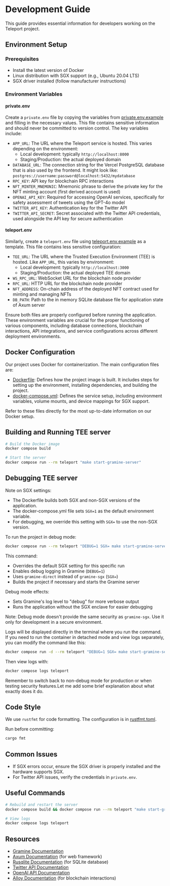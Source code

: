 # Development Guide

This guide provides essential information for developers working on the Teleport project.

## Environment Setup

### Prerequisites

- Install the latest version of Docker
- Linux distribution with SGX support (e.g., Ubuntu 20.04 LTS)
- SGX driver installed (follow manufacturer instructions)

### Environment Variables

#### private.env

Create a `private.env` file by copying the variables from [private.env.example](../private.env.example) and filling in the necessary values. This file contains sensitive information and should never be committed to version control. The key variables include:

- `APP_URL`: The URL where the Teleport service is hosted. This varies depending on the environment:
  - Local development: typically `http://localhost:8000`
  - Staging/Production: the actual deployed domain
- `DATABASE_URL`: The connection string for the Vercel PostgreSQL database that is also used by the frontend. It might look like: `postgres://username:password@localhost:5432/mydatabase`
- `RPC_KEY`: API key for blockchain RPC interactions
- `NFT_MINTER_MNEMONIC`: Mnemonic phrase to derive the private key for the NFT minting account (first derived account is used)
- `OPENAI_API_KEY`: Required for accessing OpenAI services, specifically for safety assessment of tweets using the GPT-4o model
- `TWITTER_API_KEY`: Authentication key for the Twitter API
- `TWITTER_API_SECRET`: Secret associated with the Twitter API credentials, used alongside the API key for secure authentication

#### teleport.env

Similarly, create a `teleport.env` file using [teleport.env.example](../teleport.env.example) as a template. This file contains less sensitive configuration:

- `TEE_URL`: The URL where the Trusted Execution Environment (TEE) is hosted. Like `APP_URL`, this varies by environment:
  - Local development: typically `http://localhost:3000`
  - Staging/Production: the actual deployed TEE domain
- `WS_RPC_URL`: WebSocket URL for the blockchain node provider
- `RPC_URL`: HTTP URL for the blockchain node provider
- `NFT_ADDRESS`: On-chain address of the deployed NFT contract used for minting and managing NFTs
- `DB_PATH`: Path to the in memory SQLite database file for application state of Axum server

Ensure both files are properly configured before running the application. These environment variables are crucial for the proper functioning of various components, including database connections, blockchain interactions, API integrations, and service configurations across different deployment environments.

## Docker Configuration

Our project uses Docker for containerization. The main configuration files are:

- [Dockerfile](/Dockerfile): Defines how the project image is built. It includes steps for setting up the environment, installing dependencies, and building the project.
- [docker-compose.yml](/docker-compose.yml): Defines the service setup, including environment variables, volume mounts, and device mappings for SGX support.

Refer to these files directly for the most up-to-date information on our Docker setup.

## Building and Running TEE server

```bash
# Build the Docker image
docker compose build

# Start the server
docker compose run --rm teleport "make start-gramine-server"
```

## Debugging TEE server

Note on SGX settings:

- The Dockerfile builds both SGX and non-SGX versions of the application.
- The docker-compose.yml file sets `SGX=1` as the default environment variable.
- For debugging, we override this setting with `SGX=` to use the non-SGX version.

To run the project in debug mode:

```bash
docker compose run --rm teleport "DEBUG=1 SGX= make start-gramine-server"
```

This command:

- Overrides the default SGX setting for this specific run
- Enables debug logging in Gramine (`DEBUG=1`)
- Uses `gramine-direct` instead of `gramine-sgx` (`SGX=`)
- Builds the project if necessary and starts the Gramine server

Debug mode effects:

- Sets Gramine's log level to "debug" for more verbose output
- Runs the application without the SGX enclave for easier debugging

Note: Debug mode doesn't provide the same security as `gramine-sgx`. Use it only for development in a secure environment.

Logs will be displayed directly in the terminal where you run the command. If you need to run the container in detached mode and view logs separately, you can modify the command like this:

```bash
docker compose run -d --rm teleport "DEBUG=1 SGX= make start-gramine-server"
```

Then view logs with:

```bash
docker compose logs teleport
```

Remember to switch back to non-debug mode for production or when testing security features.Let me add some brief explanation about what exactly does it do.

## Code Style

We use `rustfmt` for code formatting. The configuration is in [rustfmt.toml](../rustfmt.toml).

Run before committing:

```bash
cargo fmt
```

## Common Issues

- If SGX errors occur, ensure the SGX driver is properly installed and the hardware supports SGX.
- For Twitter API issues, verify the credentials in `private.env`.

## Useful Commands

```bash
# Rebuild and restart the server
docker compose build && docker compose run --rm teleport "make start-gramine-server"

# View logs
docker compose logs teleport
```

## Resources

- [Gramine Documentation](https://gramine.readthedocs.io/)
- [Axum Documentation](https://docs.rs/axum/latest/axum/) (for web framework)
- [Rusqlite Documentation](https://docs.rs/rusqlite/latest/rusqlite/) (for SQLite database)
- [Twitter API Documentation](https://developer.twitter.com/en/docs)
- [OpenAI API Documentation](https://platform.openai.com/docs/introduction)
- [Alloy Documentation](https://github.com/alloy-rs/alloy) (for blockchain interactions)

